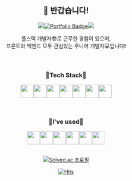 <div align=center>

<h2>👋 반갑습니다!</h2>

<a href="mailto:rudwn5142@naver.com" target="_blank"><img src="https://img.shields.io/badge/rudwn5142@naver.com-aaaaa?style=flat-square&logo=Naver&logoColor=white"/></a>[![Portfolio Badge](https://img.shields.io/badge/Portfolio-F5F5F5?style=flat-square&logo=Notion&logoColor=black&link=https://www.notion.so/Geon-Lee-0a2ead807ec24791b5f75a5d0974fca8)](https://fate-chartreuse-2a7.notion.site/4f495e9c4b604673bd193f87b159f05f)<a href="mailto:gyeongju5142@gmail.com" target="_blank"><img src="https://img.shields.io/badge/gyeongju5142@gmail.com-EA4335?style=flat-square&logo=Gmail&logoColor=white"/></a>
<br>

풀스택 개발자😎로 근무한 경험이 있으며, <br>
프론트와 백엔드 모두 관심있는 주니어 개발자💻입니다❗

<br>

<h3>🌱Tech Stack🌱</h3>

<img height="35" src="https://img.shields.io/badge/-FFFFFF?style=flat-square&logo=javascript"/><img height="35" src="https://img.shields.io/badge/-FFFFFF?style=flat-square&logo=react"/><img height="35" src="https://img.shields.io/badge/-FFFFFF?style=flat-square&logo=python"/><img height="35" src="https://img.shields.io/badge/-FFFFFF?style=flat-square&logo=django&logoColor=black"/><img height="35" src="https://img.shields.io/badge/-FFFFFF?style=flat-square&logo=html5"/><img height="35" src="https://img.shields.io/badge/-FFFFFF?style=flat-square&logo=css3&logoColor=0000FF"/><img height="35" src="https://img.shields.io/badge/-FFFFFF?style=flat-square&logo=mysql"/>


<br>

<h3>🔭I've used🔭</h3>

<img height="35" src="https://img.shields.io/badge/-FFFFFF?style=flat-square&logo=slack&logoColor=4A154B"/><img height="35" src="https://img.shields.io/badge/-FFFFFF?style=flat-square&logo=notion&logoColor=black"/><img height="35" src="https://img.shields.io/badge/-FFFFFF?style=flat-square&logo=git"/><img height="35" src="https://img.shields.io/badge/-FFFFFF?style=flat-square&logo=github&logoColor=black"/><img height="35" src="https://img.shields.io/badge/-FFFFFF?style=flat-square&logo=postman"/><img height="35" src="https://img.shields.io/badge/-FFFFFF?style=flat-square&logo=Amazon S3"/>
  <br><br>

[![Solved.ac
프로필](http://mazassumnida.wtf/api/v2/generate_badge?boj=rudwn5142)](https://solved.ac/rudwn5142)
  
  [![Hits](https://hits.seeyoufarm.com/api/count/incr/badge.svg?url=https%3A%2F%2Fgithub.com%2FChoiGyeongJu&count_bg=%23A5ACD7&title_bg=%23000000&icon=github.svg&icon_color=%23FFFFFF&title=views&edge_flat=false)](https://github.com/ChoiGyeongJu)
  
</div>
